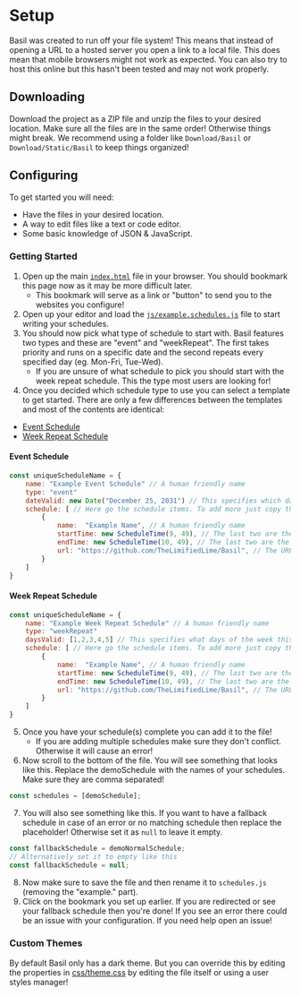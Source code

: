 # Setup

Basil was created to run off your file system! This means that instead of opening a URL to a hosted server you open a link to a local file. This does mean that mobile browsers might not work as expected. You can also try to host this online but this hasn't been tested and may not work properly.

## Downloading

Download the project as a ZIP file and unzip the files to your desired location. Make sure all the files are in the same order! Otherwise things might break. We recommend using a folder like `Download/Basil` or `Download/Static/Basil` to keep things organized!

## Configuring

To get started you will need:

- Have the files in your desired location.
- A way to edit files like a text or code editor.
- Some basic knowledge of JSON & JavaScript.

### Getting Started

1. Open up the main [`index.html`](../index.html) file in your browser. You should bookmark this page now as it may be more difficult later.
   - This bookmark will serve as a link or "button" to send you to the websites you configure!
2. Open up your editor and load the [`js/example.schedules.js`](../js/example.schedules.js) file to start writing your schedules.
3. You should now pick what type of schedule to start with. Basil features two types and these are "event" and "weekRepeat". The first takes priority and runs on a specific date and the second repeats every specified day (eg. Mon-Fri, Tue-Wed).
   - If you are unsure of what schedule to pick you should start with the week repeat schedule. This the type most users are looking for!
4. Once you decided which schedule type to use you can select a template to get started. There are only a few differences between the templates and most of the contents are identical:

- [Event Schedule](#event-schedule)
- [Week Repeat Schedule](#week-repeat-schedule)

#### Event Schedule

```js
const uniqueScheduleName = {
    name: "Example Event Schedule" // A human friendly name
    type: "event"
    dateValid: new Date("December 25, 2031") // This specifies which date this schedule is valid for.
    schedule: [ // Here go the schedule items. To add more just copy the example below. Make sure to have them comma separated.
        {
            name:  "Example Name", // A human friendly name
            startTime: new ScheduleTime(9, 49), // The last two are the hour & minutes (24hr format). Only change the these!
            endTime: new ScheduleTime(10, 49), // The last two are the hour & minutes (24hr format). Only change the these!
            url: "https://github.com/TheLimifiedLime/Basil", // The URL to open
        }
    ]
}
```

#### Week Repeat Schedule

```js
const uniqueScheduleName = {
    name: "Example Week Repeat Schedule" // A human friendly name
    type: "weekRepeat"
    daysValid: [1,2,3,4,5] // This specifies what days of the week this schedule will run on. Sunday = 0, Monday = 1 and so on.
    schedule: [ // Here go the schedule items. To add more just copy the example below. Make sure to have them comma separated.
        {
            name:  "Example Name", // A human friendly name
            startTime: new ScheduleTime(9, 49), // The last two are the hour & minutes (24hr format). Only change the these!
            endTime: new ScheduleTime(10, 49), // The last two are the hour & minutes (24hr format). Only change the these!
            url: "https://github.com/TheLimifiedLime/Basil", // The URL to open
        }
    ]
}
```

5. Once you have your schedule(s) complete you can add it to the file!
   - If you are adding multiple schedules make sure they don't conflict. Otherwise it will cause an error!
6. Now scroll to the bottom of the file. You will see something that looks like this. Replace the demoSchedule with the names of your schedules. Make sure they are comma separated!

```js
const schedules = [demoSchedule];
```

7. You will also see something like this. If you want to have a fallback schedule in case of an error or no matching schedule then replace the placeholder! Otherwise set it as `null` to leave it empty.

```js
const fallbackSchedule = demoNormalSchedule;
// Alternatively set it to empty like this
const fallbackSchedule = null;
```

8. Now make sure to save the file and then rename it to `schedules.js` (removing the "example." part).
9. Click on the bookmark you set up earlier. If you are redirected or see your fallback schedule then you're done! If you see an error there could be an issue with your configuration. If you need help open an issue!

### Custom Themes

By default Basil only has a dark theme. But you can override this by editing the properties in [css/theme.css](../css/theme.css) by editing the file itself or using a user styles manager!
